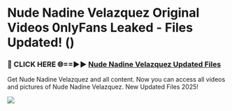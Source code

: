 # Nude Nadine Velazquez Original Videos 0nlyFans Leaked - Files Updated! ()

<h3>🔴 CLICK HERE 🌐==►► <a href="https://tinyurl.com/2p9ay9w9" rel="nofollow">Nude Nadine Velazquez Updated Files</a></h3>

Get Nude Nadine Velazquez and all content. Now you can access all videos and pictures of Nude Nadine Velazquez. New Updated Files 2025!

[![](https://i.imgur.com/KQgVmj3.gif)](https://tinyurl.com/2p9ay9w9)
